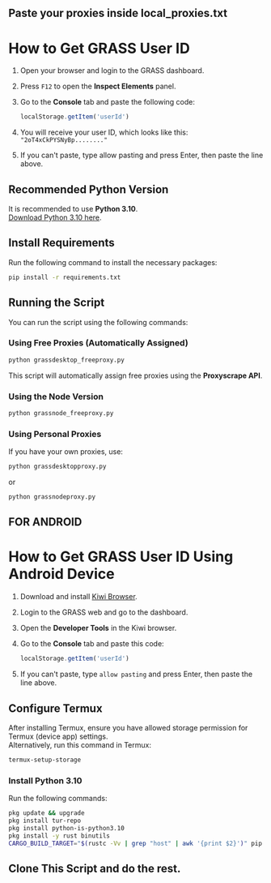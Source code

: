 ## Paste your proxies inside local_proxies.txt


# How to Get GRASS User ID

1. Open your browser and login to the GRASS dashboard.
2. Press `F12` to open the **Inspect Elements** panel.
3. Go to the **Console** tab and paste the following code:

   ```javascript
   localStorage.getItem('userId')
   ```

4. You will receive your user ID, which looks like this: `"2oT4xCkPYSNyBp........"`
5. If you can't paste, type allow pasting and press Enter, then paste the line above.

## Recommended Python Version

It is recommended to use **Python 3.10**.  
[Download Python 3.10 here](https://www.python.org/downloads/release/python-3100/).

## Install Requirements

Run the following command to install the necessary packages:

```bash
pip install -r requirements.txt
```

## Running the Script

You can run the script using the following commands:

### Using Free Proxies (Automatically Assigned)

```bash
python grassdesktop_freeproxy.py
```

This script will automatically assign free proxies using the **Proxyscrape API**.

### Using the Node Version

```bash
python grassnode_freeproxy.py
```

### Using Personal Proxies

If you have your own proxies, use:

```bash
python grassdesktopproxy.py
```

or

```bash
python grassnodeproxy.py
```

## FOR ANDROID

# How to Get GRASS User ID Using Android Device

1. Download and install [Kiwi Browser](https://play.google.com/store/apps/details?id=com.kiwibrowser.browser&hl=en).
2. Login to the GRASS web and go to the dashboard.
3. Open the **Developer Tools** in the Kiwi browser.
4. Go to the **Console** tab and paste this code:

   ```javascript
   localStorage.getItem('userId')
   ```

5. If you can't paste, type `allow pasting` and press Enter, then paste the line above.

## Configure Termux

After installing Termux, ensure you have allowed storage permission for Termux (device app) settings.  
Alternatively, run this command in Termux:

```bash
termux-setup-storage
```

### Install Python 3.10

Run the following commands:

```bash
pkg update && upgrade
pkg install tur-repo
pkg install python-is-python3.10
pkg install -y rust binutils
CARGO_BUILD_TARGET="$(rustc -Vv | grep "host" | awk '{print $2}')" pip install maturin
```

## Clone This Script and do the rest.


